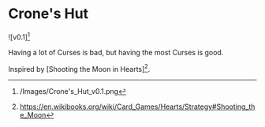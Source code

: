 # Crone's Hut

![v0.1][^1]

Having a lot of Curses is bad, but having the most Curses is good.

Inspired by [Shooting the Moon in Hearts][^2].

[^1]: /Images/Crone's_Hut_v0.1.png
[^2]: https://en.wikibooks.org/wiki/Card_Games/Hearts/Strategy#Shooting_the_Moon